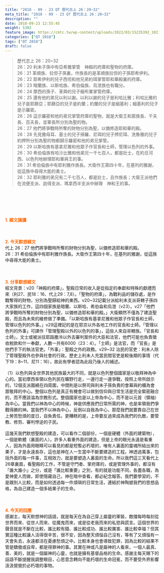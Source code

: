 ```yaml
---
title: "2018 - 09 - 23 QT 歷代志上 26：20~32"
meta_title: "2018 - 09 - 23 QT 歷代志上 26：20~32"
description: ""
date: 2018-09-23 12:55:45
weight: 5302
feature_image: https://cmtc.tw/wp-content/uploads/2022/03/15235392_10211799862337740_180693556567566654_o-1.webp
categories: ["QT 2018"]
tags: ["QT 2018"]
draft: false
---
```


<blockquote>歷代志上 26：20~32<br />
26：20 利未子孫中有亞希雅掌管　神殿的府庫和聖物的府庫。<br />
26：21 革順族、拉但子孫裏，作族長的是革順族拉但的子孫耶希伊利。<br />
26：22 耶希伊利的兒子西坦和他兄弟約珥掌管耶和華殿裏的府庫。<br />
26：23 暗蘭族、以斯哈族、希伯倫族、烏泄族也有職分。<br />
26：24 摩西的孫子、革舜的兒子細布業掌管府庫。<br />
26：25 還有他的弟兄以利以謝。以利以謝的兒子是利哈比雅；利哈比雅的兒子是耶篩亞；耶篩亞的兒子是約蘭；約蘭的兒子是細基利；細基利的兒子是示羅密。<br />
26：26 這示羅密和他的弟兄掌管府庫的聖物，就是大衛王和眾族長、千夫長、百夫長，並軍長所分別為聖的物。<br />
26：27 他們將爭戰時所奪的財物分別為聖，以備修造耶和華的殿。<br />
26：28 先見撒母耳、基士的兒子掃羅、尼珥的兒子押尼珥、洗魯雅的兒子約押所分別為聖的物都歸示羅密和他的弟兄掌管。<br />
26：29 以斯哈族有基拿尼雅和他眾子作官長和士師，管理以色列的外事。<br />
26：30 希伯倫族有哈沙比雅和他弟兄一千七百人，都是壯士，在約旦河西、以色列地辦理耶和華與王的事。<br />
26：31 希伯倫族中有耶利雅作族長。大衛作王第四十年，在基列的雅謝，從這族中尋得大能的勇士。<br />
26：32 耶利雅的弟兄有二千七百人，都是壯士，且作族長；大衛王派他們在流便支派、迦得支派、瑪拿西半支派中辦理　神和王的事。</blockquote><br />
&nbsp;<br />
<br />
&nbsp;<br />
<br />
<span style="color: #ff6600;"><strong>1. </strong><strong>經文誦讀</strong></span><br />
<br />
<span style="color: #ff6600;"><strong> </strong></span><br />
<br />
<span style="color: #ff6600;"><strong>2. 今天默想</strong><strong>經文<br />
</strong></span>代上 26：27 他們將爭戰時所奪的財物分別為聖，以備修造耶和華的殿。<br />
26：31 希伯倫族中有耶利雅作族長。大衛作王第四十年，在基列的雅謝，從這族中尋得大能的勇士。<br />
<br />
&nbsp;<br />
<br />
<span style="color: #ff6600;"><strong>3. 分享默想經文<br />
</strong></span>經文背景：v20「神殿的府庫」，聖殿日常的收入是從指定的奉獻和特殊的獻禮而來（利27、民18：16、代上29：7,8）。「聖物的府庫」，為戰利品的儲存處，是作戰奪得的財物，分別為聖歸給神的東西。v20~32記載分派給利未支派哥轄子孫四大家族的工作，這四個家族是暗蘭、以斯哈、希伯侖和烏泄（v23）。v27「他們將爭戰時所奪的財物分別為聖，以備修造耶和華的殿。」大衛顯然不僅為了建造聖殿，而且為未來的維修做了準備。「以斯哈族有基拿尼雅和他眾子作官長和士師，管理以色列的外事。」v29這裡記的是在耶京以外各地工作的官長和士師。「管理以色列的外事」可譯作「管理聖殿以外的以色列的事」，這些人來自哥轄族。「官長和士師」，文士或被派往耶路撒冷以外去審判案件的大臣和法官，他們可能也負責徵收稅款和什一奉獻，人數一共有6000（23：4）。「士師」是法官，而「官長」是他們手下的執法官吏。「外事」：聖殿之外的政務。v29~32 治民的官吏：利未人除了管理聖殿外也參與社會的行政。歷史上利未人充當民間官吏是較後期的事情（代下19：8~11、尼11：16），故此有學者認為此段乃後人的補述。<br />
<br />
（1）以色列與全世界其他民族最大的不同，就是以色列整個國家是以敬拜神為中心的。當初摩西率領以色列民在曠野行走，一邊行走一邊爭戰，按照上帝所啟示的，12個支派圍繞在四周圍，中間則是以祭司與利未子孫負責的會幕與約櫃為會眾敬拜的中心。整個以色列是真正有機會可以做到信仰與日常生活是完全緊密融合的，而不應該淪為宗教形式。整個國家也是以上帝為中心，而不是以元首（領袖）為中心。當我們以神為中心的時候，神是供應我們日常所需的神，也是率領我們爭戰得勝的神。當我們不以神為中心，反倒以自我為中心，那麼我們就要靠自己在世上勞苦愁煩的度日，自負責任。更糟糕的是，上帝要反過來成為我們的仇敵，要管教、修剪、審判悖逆的子民。<br />
<br />
這幾天我們默想聖殿的建造，可以看作二個部份，一個是硬體（外面的建築物），一個是軟體（裏面的人）。許多人看重外面的建造，但是上帝的眼光永遠是看重人，因為外面用眼睛可以看見的都是短暫必朽壞的，唯有人裏面的靈魂所結出來的果子，才是永遠長存，這也是神在人一生當中不斷要建造的工程。神透過萬事，包括外面的每一件事，互相效力，就是要塑造人裏面的生命。所以我們這三天看代上26章裏面，看聖殿的工作，不管是守門者、掌府庫的，或是管理外事的，都沒有「誰大誰小」之分，或是「誰比較重要」之別，有的就是功能不同，各盡各職，為愛神愛人而做，即使隱藏自己，神在暗中查看，都必紀念報答。我們要學習的，不是跟別人比較，而是如何透過每一件煩瑣的日常生活，連結於神陶塑我們的思想品格，為自己建造一個多結果子的生命。<br />
<br />
&nbsp;<br />
<br />
<span style="color: #ff6600;"><strong>4. 今天的回應<br />
</strong></span>感謝主，每天默想神的話語，就是每天在為自己穿上屬靈的軍裝，敵擋每時每刻從世界而來、從世人而來、從魔鬼而來，或是從老我而來的私慾與謊言。這個世界的聲音就是不斷在比較，誰比較有錢、誰比較成功、誰比較厲害、誰比較幸福？但其實這種比較讓人活得很辛苦，很不安，因為整天煩惱自己沒有，等有了又煩惱有一天會失去，永遠都活在憂慮愁煩之中。比較本身也會導致犯罪，因為比較的結果不管是驕傲或自卑，都是得罪神的事。其實在神或凡是屬神的人看來，一個人最真、善、美的，就是一個屬神的心靈，也就是擁有基督品格的生命。感謝主每天賜下的話語不斷提醒我調整眼目，心思意念轉向不能朽壞的生命冠冕，而不要受外界影響汲汲營營於必朽壞的事物。<br />
<br />
&nbsp;<br />
<br />
&nbsp;
        